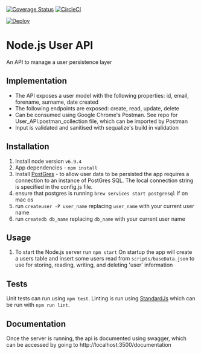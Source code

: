 [![Coverage Status](https://coveralls.io/repos/github/JordanH1994/UserApi/badge.svg?branch=master)](https://coveralls.io/github/JordanH1994/UserApi?branch=master)
[![CircleCI](https://circleci.com/gh/JordanH1994/UserApi.svg?style=svg)](https://circleci.com/gh/JordanH1994/UserApi)


[![Deploy](https://www.herokucdn.com/deploy/button.svg)](https://heroku.com/deploy?template=https://github.com/JordanH1994/UserApi/blob/master)

# Node.js User API
An API to manage a user persistence layer

## Implementation

* The API exposes a user model with the following properties: id, email, forename, surname, date created
* The following endpoints are exposed: create, read, update, delete
* Can be consumed using Google Chrome's Postman. See repo for User_API.postman_collection file, which can be imported by Postman
* Input is validated and sanitised with sequalize's build in validation

## Installation
1. Install node version `v6.9.4`
2. App dependencies - `npm install`
3. Install [PostGres](https://www.postgresql.org/) - to allow user data to be persisted the app requires a connection to an instance of PostGres SQL. The local connection string is specified in the config.js file.
4. ensure that postgres is running `brew services start postgresql` if on mac os
4. run `createuser -P user_name` replacing `user_name` with your current user name
5. run `createdb db_name` replacing `db_name` with your current user name

## Usage
1. To start the Node.js server run `npm start`
On startup the app will create a users table and insert some users read from `scripts/baseData.json` to use for storing, reading, writing, and deleting 'user' information

## Tests
Unit tests can run using `npm test`.
Linting is run using [StandardJs](http://standardjs.com/) which can be run with `npm run lint`.

## Documentation
Once the server is running, the api is documented using swagger, which can be accessed by going to http://localhost:3500/documentation
